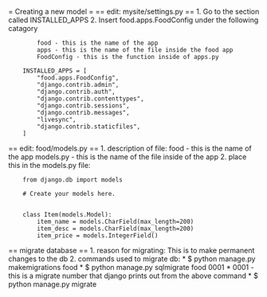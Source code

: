 
= Creating a new model =
== edit: mysite/settings.py ==
	1. Go to the section called INSTALLED_APPS
	2. Insert food.apps.FoodConfig under the following catagory
			
			food - this is the name of the app
			apps - this is the name of the file inside the food app
			FoodConfig - this is the function inside of apps.py

		INSTALLED_APPS = [
    		"food.apps.FoodConfig",
    		"django.contrib.admin",
    		"django.contrib.auth",
    		"django.contrib.contenttypes",
    		"django.contrib.sessions",
    		"django.contrib.messages",
    		"livesync",
    		"django.contrib.staticfiles",
		]

== edit: food/models.py ==
	1. description of file:
		food - this is the name of the app
		models.py - this is the name of the file inside of the app
	2. place this in the models.py file:

		from django.db import models

		# Create your models here.


		class Item(models.Model):
    		item_name = models.CharField(max_length=200)
    		item_desc = models.CharField(max_length=200)
    		item_price = models.IntegerField()

== migrate database ==
	1. reason for migrating:
		This is to make permanent changes to the db
	2. commands used to migrate db:
		* $ python manage.py makemigrations food
		* $ python manage.py sqlmigrate food 0001
		* 	0001 - this is a migrate number that django prints out from the above command
		* $ python manage.py migrate
